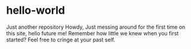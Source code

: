# hello-world
Just another repository
Howdy,
Just messing around for the first time on this site, hello future me! Remember how little we knew when you first started?
Feel free to cringe at your past self.
